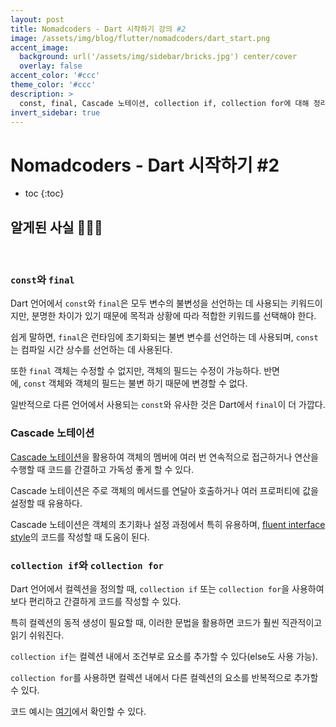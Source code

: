 ```yaml
---
layout: post
title: Nomadcoders - Dart 시작하기 강의 #2
image: /assets/img/blog/flutter/nomadcoders/dart_start.png
accent_image: 
  background: url('/assets/img/sidebar/bricks.jpg') center/cover
  overlay: false
accent_color: '#ccc'
theme_color: '#ccc'
description: >
  const, final, Cascade 노테이션, collection if, collection for에 대해 정리했습니다.
invert_sidebar: true
---
```


# Nomadcoders - Dart 시작하기 #2

* toc
{:toc}


## 알게된 사실 👨🏻‍💻

<br>

### `const`와 `final`

Dart 언어에서 `const`와 `final`은 모두 변수의 불변성을 선언하는 데 사용되는 키워드이지만, 분명한 차이가 있기 때문에 목적과 상황에 따라 적합한 키워드를 선택해야 한다.

쉽게 말하면, `final`은 런타임에 초기화되는 불변 변수를 선언하는 데 사용되며, `const`는 컴파일 시간 상수를 선언하는 데 사용된다.

또한 `final` 객체는 수정할 수 없지만, 객체의 필드는 수정이 가능하다. 반면에, `const` 객체와 객체의 필드는 불변 하기 때문에 변경할 수 없다.

일반적으로 다른 언어에서 사용되는 `const`와 유사한 것은 Dart에서 `final`이 더 가깝다.

### Cascade 노테이션

[Cascade 노테이션](https://dart-ko.dev/language/operators#cascade-노테이션)을 활용하여 객체의 멤버에 여러 번 연속적으로 접근하거나 연산을 수행할 때 코드를 간결하고 가독성 좋게 할 수 있다.

Cascade 노테이션은 주로 객체의 메서드를 연달아 호출하거나 여러 프로퍼티에 값을 설정할 때 유용하다.

Cascade 노테이션은 객체의 초기화나 설정 과정에서 특히 유용하며, [fluent interface style](https://en.wikipedia.org/wiki/Fluent_interface)의 코드를 작성할 때 도움이 된다. 

### `collection if`와 `collection for`

Dart 언어에서 컬렉션을 정의할 때, `collection if` 또는 `collection for`을 사용하여 보다 편리하고 간결하게 코드를 작성할 수 있다.

특히 컬렉션의 동적 생성이 필요할 때, 이러한 문법을 활용하면 코드가 훨씬 직관적이고 읽기 쉬워진다.

`collection if`는 컬렉션 내에서 조건부로 요소를 추가할 수 있다(else도 사용 가능).

`collection for`를 사용하면 컬렉션 내에서 다른 컬렉션의 요소를 반복적으로 추가할 수 있다.

코드 예시는 [여기](https://medium.com/dartlang/exploring-collections-in-dart-f66b6a02d0b1)에서 확인할 수 있다.
